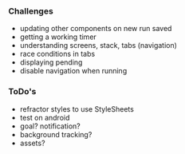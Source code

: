 ### Challenges

- updating other components on new run saved
- getting a working timer
- understanding screens, stack, tabs (navigation)
- race conditions in tabs
- displaying pending
- disable navigation when running

### ToDo's

- refractor styles to use StyleSheets
- test on android
- goal? notification?
- background tracking?
- assets?
